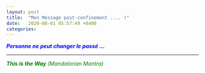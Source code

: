 ```yaml
---
layout: post
title:  "Mon Message post-confinement .... !"
date:   2020-08-01 05:57:49 +0400
categories: 
---
```

<!---

--->


<span style="color: blue">***Personne ne peut changer le passé ...***</span>

------


<span style="color: green">***This is the Way** (Mandalorian Mantra)*</span>